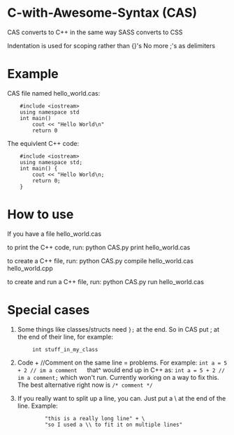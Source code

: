 # C-with-Awesome-Syntax (CAS)
CAS converts to C++ in the same way SASS converts to CSS 

Indentation is used for scoping rather than {}'s
No more ;'s as delimiters



# Example 

CAS file named hello_world.cas:
```
    #include <iostream>
    using namespace std
    int main()
        cout << "Hello World\n"
        return 0
```
The equivlent C++ code:
```
    #include <iostream>
    using namespace std;
    int main() {
        cout << "Hello World\n;
        return 0;
    }
```

# How to use 
If you have a file hello_world.cas

to print the C++ code, run:
    python CAS.py print hello_world.cas

to create a C++ file, run:
    python CAS.py compile hello_world.cas hello_world.cpp

to create and run a C++ file, run:
    python CAS.py run hello_world.cas
    
    
    
    
# Special cases 

1. Some things like classes/structs need ```};``` at the end. So in CAS put ; at the end of their line, for example:
```    class my_class;
        int stuff_in_my_class
```

2. Code + //Comment on the same line = problems. For example:
        ```int a = 5 + 2 // im a comment ```
    that^ would end up in C++ as:
        ```int a = 5 + 2 // im a comment;```
    which won't run. 
    Currently working on a way to fix this. The best alternative right now is ```/* comment */```

3. If you really want to split up a line, you can. Just put a \ at the end of the line. Example:
```    cout << "hello world\n" + \
            "this is a really long line" + \
            "so I used a \\ to fit it on multiple lines"
```


